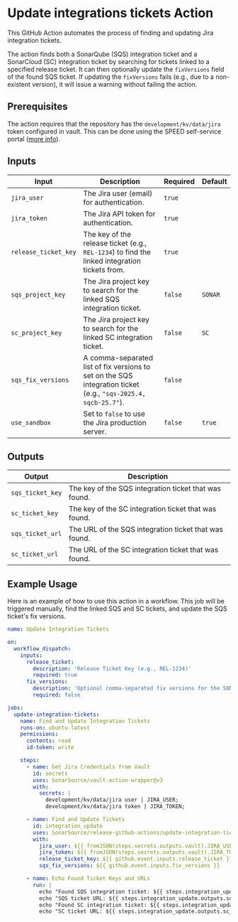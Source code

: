 # Update integrations tickets Action

This GitHub Action automates the process of finding and updating Jira integration tickets.

The action finds both a SonarQube (SQS) integration ticket and a SonarCloud (SC) integration ticket by searching for
tickets linked to a specified release ticket. It can then optionally update the `fixVersions` field of the found SQS
ticket. If updating the `fixVersions` fails (e.g., due to a non-existent version), it will issue a warning without
failing the action.

## Prerequisites

The action requires that the repository has the `development/kv/data/jira` token configured in vault.
This can be done using the SPEED self-service
portal ([more info](https://xtranet-sonarsource.atlassian.net/wiki/spaces/Platform/pages/3553787989/Manage+Vault+Policy+-+SPEED)).

## Inputs

| Input                | Description                                                                                                    | Required | Default |
|----------------------|----------------------------------------------------------------------------------------------------------------|----------|---------|
| `jira_user`          | The Jira user (email) for authentication.                                                                      | `true`   |         |
| `jira_token`         | The Jira API token for authentication.                                                                         | `true`   |         |
| `release_ticket_key` | The key of the release ticket (e.g., `REL-1234`) to find the linked integration tickets from.                  | `true`   |         |
| `sqs_project_key`    | The Jira project key to search for the linked SQS integration ticket.                                          | `false`  | `SONAR` |
| `sc_project_key`     | The Jira project key to search for the linked SC integration ticket.                                           | `false`  | `SC`    |
| `sqs_fix_versions`   | A comma-separated list of fix versions to set on the SQS integration ticket (e.g., `"sqs-2025.4, sqcb-25.7"`). | `false`  |         |
| `use_sandbox`        | Set to `false` to use the Jira production server.                                                              | `false`  | `true`  |

## Outputs

| Output           | Description                                           |
|------------------|-------------------------------------------------------|
| `sqs_ticket_key` | The key of the SQS integration ticket that was found. |
| `sc_ticket_key`  | The key of the SC integration ticket that was found.  |
| `sqs_ticket_url` | The URL of the SQS integration ticket that was found. |
| `sc_ticket_url`  | The URL of the SC integration ticket that was found.  |

## Example Usage

Here is an example of how to use this action in a workflow. This job will be triggered manually, find the linked SQS and
SC tickets, and update the SQS ticket's fix versions.

```yaml
name: Update Integration Tickets

on:
  workflow_dispatch:
    inputs:
      release_ticket:
        description: 'Release Ticket Key (e.g., REL-1234)'
        required: true
      fix_versions:
        description: 'Optional comma-separated fix versions for the SONAR ticket'
        required: false

jobs:
  update-integration-tickets:
    name: Find and Update Integration Tickets
    runs-on: ubuntu-latest
    permissions:
      contents: read
      id-token: write

    steps:
      - name: Get Jira Credentials from Vault
        id: secrets
        uses: SonarSource/vault-action-wrapper@v3
        with:
          secrets: |
            development/kv/data/jira user | JIRA_USER;
            development/kv/data/jira token | JIRA_TOKEN;

      - name: Find and Update Tickets
        id: integration_update
        uses: SonarSource/release-github-actions/update-integration-tickets@master
        with:
          jira_user: ${{ fromJSON(steps.secrets.outputs.vault).JIRA_USER }}
          jira_token: ${{ fromJSON(steps.secrets.outputs.vault).JIRA_TOKEN }}
          release_ticket_key: ${{ github.event.inputs.release_ticket }}
          sqs_fix_versions: ${{ github.event.inputs.fix_versions }}

      - name: Echo Found Ticket Keys and URLs
        run: |
          echo "Found SQS integration ticket: ${{ steps.integration_update.outputs.sqs_ticket_key }}"
          echo "SQS ticket URL: ${{ steps.integration_update.outputs.sqs_ticket_url }}"
          echo "Found SC integration ticket: ${{ steps.integration_update.outputs.sc_ticket_key }}"
          echo "SC ticket URL: ${{ steps.integration_update.outputs.sc_ticket_url }}"
```
